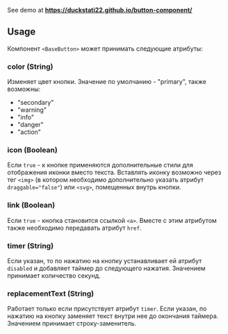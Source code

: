 See demo at **https://duckstati22.github.io/button-component/**

## Usage
Компонент `<BaseButton>` может принимать следующие атрибуты:

### color (String)
Изменяет цвет кнопки. Значение по умолчанию - "primary", также возможны:
 - "secondary"
 - "warning"
 - "info"
 - "danger"
 - "action"

### icon (Boolean)
Если `true` - к кнопке применяются дополнительные стили для отображения иконки вместо текста. Вставлять иконку возможно через тег `<img>` (в котором необходимо дополнительно указать атрибут `draggable="false"`) или `<svg>`, помещенных внутрь кнопки.

### link (Boolean)
Если `true` - кнопка становится ссылкой `<a>`. Вместе с этим атрибутом также необходимо передавать атрибут `href`.

### timer (String)
Если указан, то по нажатию на кнопку устанавливает ей атрибут `disabled` и добавляет таймер до следующего нажатия. Значением принимает количество секунд.

### replacementText (String)
Работает только если присутствует атрибут `timer`. Если указан, по нажатию на кнопку заменяет текст внутри нее до окончания таймера. Значением принимает строку-заменитель.